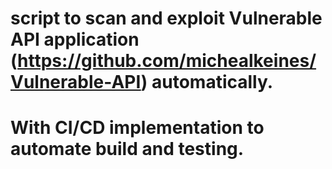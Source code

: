 # script to scan and exploit Vulnerable API application (https://github.com/michealkeines/Vulnerable-API) automatically.
# With CI/CD implementation to automate build and testing.